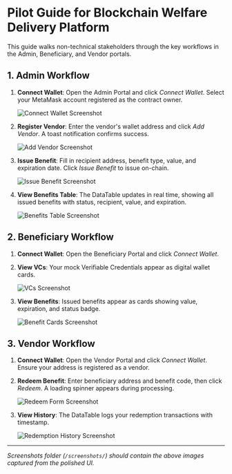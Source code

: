 # Pilot Guide for Blockchain Welfare Delivery Platform

This guide walks non-technical stakeholders through the key workflows in the Admin, Beneficiary, and Vendor portals.

## 1. Admin Workflow

1. **Connect Wallet**: Open the Admin Portal and click _Connect Wallet_. Select your MetaMask account registered as the contract owner.

   ![Connect Wallet Screenshot](screenshots/admin_connect_wallet.png)

2. **Register Vendor**: Enter the vendor's wallet address and click _Add Vendor_. A toast notification confirms success.

   ![Add Vendor Screenshot](screenshots/admin_add_vendor.png)

3. **Issue Benefit**: Fill in recipient address, benefit type, value, and expiration date. Click _Issue Benefit_ to issue on-chain.

   ![Issue Benefit Screenshot](screenshots/admin_issue_benefit.png)

4. **View Benefits Table**: The DataTable updates in real time, showing all issued benefits with status, recipient, value, and expiration.

   ![Benefits Table Screenshot](screenshots/admin_benefits_table.png)

## 2. Beneficiary Workflow

1. **Connect Wallet**: Open the Beneficiary Portal and click _Connect Wallet_.

2. **View VCs**: Your mock Verifiable Credentials appear as digital wallet cards.

   ![VCs Screenshot](screenshots/beneficiary_vcs.png)

3. **View Benefits**: Issued benefits appear as cards showing value, expiration, and status badge.

   ![Benefit Cards Screenshot](screenshots/beneficiary_cards.png)

## 3. Vendor Workflow

1. **Connect Wallet**: Open the Vendor Portal and click _Connect Wallet_. Ensure your address is registered as a vendor.

2. **Redeem Benefit**: Enter beneficiary address and benefit code, then click _Redeem_. A loading spinner appears during processing.

   ![Redeem Form Screenshot](screenshots/vendor_redeem.png)

3. **View History**: The DataTable logs your redemption transactions with timestamp.

   ![Redemption History Screenshot](screenshots/vendor_history.png)

---

_Screenshots folder (`/screenshots/`) should contain the above images captured from the polished UI._